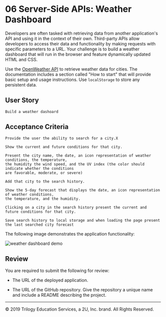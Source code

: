 # 06 Server-Side APIs: Weather Dashboard

Developers are often tasked with retrieving data from another application's API and using it in the context of their own. Third-party APIs allow developers to access their data and functionality by making requests with specific parameters to a URL. 
Your challenge is to build a weather dashboard that will run in the browser and feature dynamically updated HTML and CSS.

Use the [OpenWeather API](https://openweathermap.org/api) to retrieve weather data for cities. The documentation includes a section called "How to start" that will provide basic setup and usage instructions. Use `localStorage` to store any persistent data.

## User Story

```
Build a weather dashoard 
```

## Acceptance Criteria

```
Provide the user the ability to search for a city.X

Show the current and future conditions for that city.

Present the city name, the date, an icon representation of weather conditions, the temperature, 
the humidity the wind speed, and the UV index (the color should indicate whether the conditions 
are favorable, moderate, or severe)

Add that city to the search history.

Show the 5-day forecast that displays the date, an icon representation of weather conditions, 
the temperature, and the humidity.

Clicking on a city in the search history present the current and future conditions for that city.

Save search history to local storage and when loading the page present the last searched city forecast
```

The following image demonstrates the application functionality:

![weather dashboard demo](./Assets/06-server-side-apis-homework-demo.png)

## Review

You are required to submit the following for review:

* The URL of the deployed application.

* The URL of the GitHub repository. Give the repository a unique name and include a README describing the project.

- - -
© 2019 Trilogy Education Services, a 2U, Inc. brand. All Rights Reserved.

